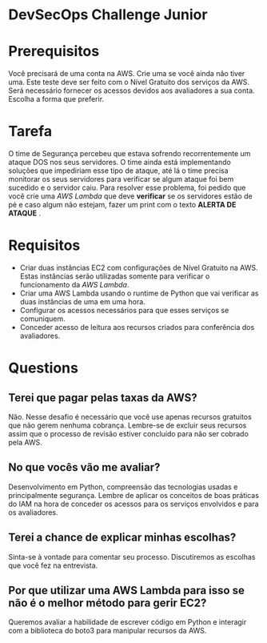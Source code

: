 # DevSecOps Challenge Junior

# Prerequisitos
Você precisará de uma conta na AWS. Crie uma se você ainda não tiver uma. Este teste deve ser feito com o Nível Gratuito dos serviços da AWS. Será necessário fornecer os acessos devidos aos avaliadores a sua conta. Escolha a forma que preferir.

# Tarefa
O time de Segurança percebeu que estava sofrendo recorrentemente um ataque DOS  nos seus servidores. O time ainda está implementando soluções que impediriam esse tipo de ataque, até lá o time precisa monitorar os seus servidores para verificar se algum ataque foi bem sucedido e o servidor caiu. Para resolver esse problema, foi pedido que você crie uma *AWS Lambda* que deve **verificar** se os servidores estão de pé e caso algum não estejam, fazer um print com o texto **ALERTA DE ATAQUE**
.
# Requisitos
- Criar duas instâncias EC2 com configurações de Nível Gratuito na AWS. Estas instâncias serão utilizadas somente para verificar o funcionamento da *AWS Lambda*.
- Criar uma AWS Lambda usando o runtime de Python que vai verificar as duas instâncias de uma em uma hora.
- Configurar os acessos necessários para que esses serviços se comuniquem.
- Conceder acesso de leitura aos recursos criados para conferência dos avaliadores.

# Questions
## Terei que pagar pelas taxas da AWS?
Não. Nesse desafio é necessário que você use apenas recursos gratuitos que não gerem nenhuma cobrança. Lembre-se de excluir seus recursos assim que o processo de revisão estiver concluído para não ser cobrado pela AWS.
## No que vocês vão me avaliar?
Desenvolvimento em Python, compreensão das tecnologias usadas e principalmente segurança. Lembre de aplicar os conceitos de boas práticas do IAM na hora de conceder os acessos para os serviços envolvidos e para os avaliadores.
## Terei a chance de explicar minhas escolhas?
Sinta-se à vontade para comentar seu processo. Discutiremos as escolhas que você fez na entrevista.
## Por que utilizar uma AWS Lambda para isso se não é o melhor método para gerir EC2?
Queremos avaliar a habilidade de escrever código em Python e interagir com a biblioteca do boto3 para manipular recursos da AWS.
